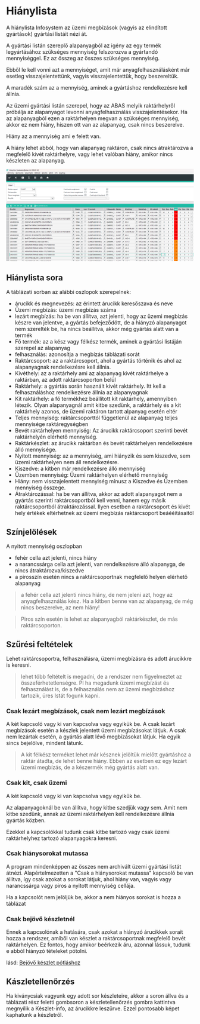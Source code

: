# Hiánylista

A hiánylista Infosystem az üzemi megbízások (vagyis az elindított gyártások) gyártási listáit nézi át.

A gyártási listán szereplő alapanyagból az igény az egy termék legyártásához szükséges mennyiség felszorozva a gyártandó mennyiséggel.
Ez az összeg az összes szükséges mennyiség.

Ebből le kell vonni azt a mennyiséget, amit már anyagfelhasználásként már esetleg visszajelentettünk, vagyis visszajelentettük, hogy beszereltük.

A maradék szám az a mennyiség, aminek a gyártáshoz rendelkezésre kell állnia.

Az üzemi gyártási listán szerepel, hogy az ABAS melyik raktárhelyről próbálja az alapanyagot levonni anyagfelhasználás visszajelentésekor.
Ha az alapanyagból ezen a raktárhelyen megvan a szükséges mennyiség, akkor ez nem hiány, hiszen ott van az alapanyag, csak nincs beszerelve.

Hiány az a mennyiség ami e felett van.

A hiány lehet abból, hogy van alapanyag raktáron, csak nincs átraktározva a megfelelő kivét raktárhelyre, vagy lehet valóban hiány, amikor nincs készleten az alapanyag.

![alt text](image-15.png)

## Hiánylista sora

A táblázati sorban az alábbi oszlopok szerepelnek:
- árucikk és megnevezés: az érintett árucikk keresőszava és neve
- Üzemi megbízás: üzemi megbízás száma
- lezárt megbízás: ha be van állítva, azt jelenti, hogy az üzemi megbízás készre van jelentve, a gyártás befejeződött, de a hiányzó alapanyagot nem szerelték be, ha nincs beállítva, akkor még gyártás alatt van a termék
- Fő termék: az a kész vagy félkész termék, aminek a gyártási listáján szerepel az alapanyag
- felhasználás: azonosítja a megbízás táblázati sorát
- Raktárcsoport: az a raktárcsoport, ahol a gyártás történik és ahol az alapanyagnak rendelkezésre kell állnia.
- Kivéthely: az a raktárhely ami az alapanyag kivét raktárhelye a raktárban, az adott raktárcsoporton belül
- Raktárhely: a gyártás során használt kivét raktárhely. Itt kell a felhasználáshoz rendelkezésre állnia az alapanyagnak
- Kit raktárhely: a fő termékhez beállított kit raktárhely, amennyiben létezik. Olyan alapanyagnál amit kitbe szedünk, a raktárhely és a kit raktárhely azonos, de üzemi raktáron tartott alpanyag esetén eltér
- Teljes mennyiség: raktárcsoporttól függetlenül az alapanyag teljes mennyisége raktáregységben
- Bevét raktárhelyen mennyiség: Az árucikk raktárcsoport szerinti bevét raktárhelyén elérhető mennyiség.
- Raktárkészlet: az árucikk raktárban és bevét raktárhelyen rendelkezésre álló mennyisége.
- Nyitott mennyiség: az a mennyiség, ami hiányzik és sem kiszedve, sem üzemi raktárhelyen nem áll rendelkezésre.
- Kiszedve: a kitben már rendelkezésre álló mennyiség
- Üzemben mennyiség: Üzemi raktárhelyen elérhető mennyiség
- Hiány: nem visszajelentett mennyiség mínusz a Kiszedve és Üzemben mennyiség összege.
- Átraktározással: ha be van állítva, akkor az adott alapanyagot nem a gyártás szerinti raktárcsoportból kell venni, hanem egy másik raktárcsoportból átraktározással. Ilyen esetben a raktárcsoport és kivét hely értékek eltérhetnek az üzemi megbízás raktárcsoport beáééításaitól

## Színjelölések

A nyitott mennyiség oszlopban
- fehér cella azt jelenti, nincs hiány
- a narancssárga cella azt jelenti, van rendelkezésre álló alapanyga, de nincs átraktározva/kiszedve
- a pirosszín esetén nincs a raktárcsoportnak megfelelő helyen elérhető alapanyag

> a fehér cella azt jelenti nincs hiány, de nem jeleni azt, hogy az anyagfelhasználás kész. Ha a kitben benne van az alapanyag, de még nincs beszerelve, az nem hiány!

> Piros szín esetén is lehet az alapanyagból raktárkészlet, de más raktárcsoporton.

## Szűrési feltételek

Lehet raktárcsoportra, felhasználásra, üzemi megbízásra és adott árucikkre is keresni.

> lehet több feltételt is megadni, de a rendszer nem figyelmeztet az összeférhetetlenségre. Pl ha megadunk üzemi megbízást és felhasználást is, de a felhasználás nem az üzemi megbízáshoz tartozik, üres lstát fogunk kapni.

### Csak lezárt megbízások, csak nem lezárt megbízások

A két kapcsoló vagy ki van kapcsolva vagy egyikük be.
A csak lezárt megbízások esetén a készlek jelentett üzemi megbízásokat látjuk.
A csak nem lezártak esetén, a gyártás alatt lévő megbízásokat látjuk.
Ha egyik sincs bejelölve, mindent látunk.

> A kit félkész terméket lehet már késznek jelöltük mielőtt gyártáshoz a raktár átadta, de lehet benne hiány. Ebben az esetben ez egy lezárt üzemi megbízás, de a készermék még gyártás alatt van. 

### Csak kit, csak üzemi

A két kapcsoló vagy ki van kapcsolva vagy egyikük be.

Az alapanyagoknál be van állítva, hogy kitbe szedjük vagy sem. Amit nem kitbe szedünk, annak az üzemi raktárhelyen kell rendelkezésre állnia gyártás közben.

Ezekkel a kapcsolókkal tudunk csak kitbe tartozó vagy csak üzemi raktárhelyhez tartozó alapanyagokra keresni.

### Csak hiánysorokat mutassa

A program mindenképpen az összes nem archivált üzemi gyártási listát átnézi. Alapértelmezetten a "Csak a hiánysorokat mutassa" kapcsoló be van állítva, így csak azokat a sorokat látjuk, ahol hiány van, vagyis vagy narancssárga vagy piros a nyitott mennyiség cellája.

Ha a kapcsolót nem jelöljük be, akkor a nem hiányos sorokat is hozza a táblázat

### Csak bejövő készletnél

Ennek a kapcsolónak a hatására, csak azokat a hiányzó árucikkek sorait hozza a rendszer, amiből van készlet a raktárcsoportnak megfelelő bevét raktárhelyen.
Ez fontos, hogy amikor beérkezik áru, azonnal lássuk, tudunk e abból hiányzó tételeket pótolni.

lásd: [Bejövő készlet pótláshoz](../raktarozas/bejovo-keszlet-potlashoz.md)

## Kászletellenőrzés

Ha kiványcsiak vagyunk egy adott sor készleteire, akkor a soron állva és a táblázati rész feletti gombsoron a készletellenőrzés gombra kattintva megnyílik a Készlet-info, az árucikkre leszűrve.
Ezzel pontosabb képet kaphatunk a készletről.